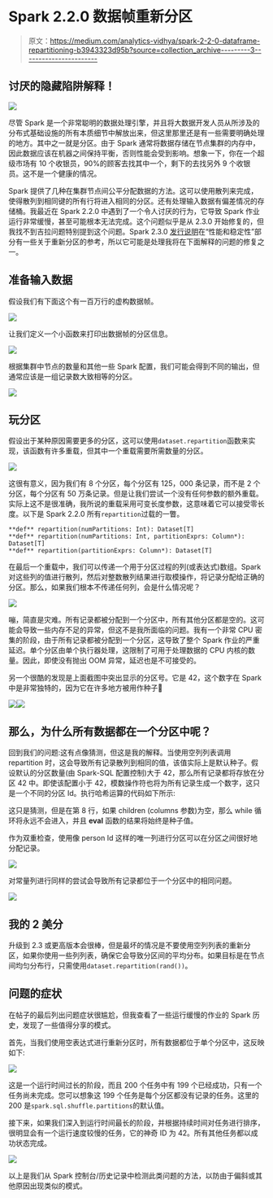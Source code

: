 # Spark 2.2.0 数据帧重新分区

> 原文：<https://medium.com/analytics-vidhya/spark-2-2-0-dataframe-repartitioning-b3943323d95b?source=collection_archive---------3----------------------->

## 讨厌的隐藏陷阱解释！

![](img/64fa4cb3623de6546fd0684a0f5032c6.png)

尽管 Spark 是一个非常聪明的数据处理引擎，并且将大数据开发人员从所涉及的分布式基础设施的所有本质细节中解放出来，但这里那里还是有一些需要明确处理的地方。其中之一就是分区。由于 Spark 通常将数据存储在节点集群的内存中，因此数据应该在机器之间保持平衡，否则性能会受到影响。想象一下，你在一个超级市场有 10 个收银员，90%的顾客去找其中一个，剩下的去找另外 9 个收银员。这不是一个健康的情况。

Spark 提供了几种在集群节点间公平分配数据的方法。这可以使用散列来完成，使得散列到相同键的所有行将进入相同的分区。还有处理输入数据有偏差情况的存储桶。我最近在 Spark 2.2.0 中遇到了一个令人讨厌的行为，它导致 Spark 作业运行非常缓慢，甚至可能根本无法完成。这个问题似乎是从 2.3.0 开始修复的，但我找不到吉拉问题特别提到这个问题。Spark 2.3.0 [发行说明](https://spark.apache.org/releases/spark-release-2-3-0.html)在“性能和稳定性”部分有一些关于重新分区的参考，所以它可能是处理我将在下面解释的问题的修复之一。

## 准备输入数据

假设我们有下面这个有一百万行的虚构数据帧。

![](img/9a649bddd5d37f1ec0f58c5e0db24dc5.png)

让我们定义一个小函数来打印出数据帧的分区信息。

![](img/cae250aaa180dfd899d1bde3cbef5012.png)

根据集群中节点的数量和其他一些 Spark 配置，我们可能会得到不同的输出，但通常应该是一组记录数大致相等的分区。

![](img/0ecd86572bf864277e4b340b8d56221e.png)

## 玩分区

假设出于某种原因需要更多的分区，这可以使用`dataset.repartition`函数来实现，该函数有许多重载，但其中一个重载需要所需数量的分区。

![](img/1affdc9643da0a9ddb4b50648af7441f.png)

这很有意义，因为我们有 8 个分区，每个分区有 125，000 条记录，而不是 2 个分区，每个分区有 50 万条记录。但是让我们尝试一个没有任何参数的额外重载。实际上这不是很准确，我所说的重载采用可变长度参数，这意味着它可以接受零长度。以下是 Spark 2.2.0 所有`repartition`过载的一瞥。

```
**def** repartition(numPartitions: Int): Dataset[T]
**def** repartition(numPartitions: Int, partitionExprs: Column*): Dataset[T]
**def** repartition(partitionExprs: Column*): Dataset[T]
```

在最后一个重载中，我们可以传递一个用于分区过程的列(或表达式)数组。Spark 对这些列的值进行散列，然后对整数散列结果进行取模操作，将记录分配给正确的分区。那么，如果我们根本不传递任何列，会是什么情况呢？

![](img/6c53d3526f0071738adcf502b2e9d6c8.png)

嘣，简直是灾难。所有记录都被分配到一个分区中，所有其他分区都是空的。这可能会导致一些内存不足的异常，但这不是我所面临的问题。我有一个非常 CPU 密集的阶段，由于所有记录都被分配到一个分区，这导致了整个 Spark 作业的严重延迟。单个分区由单个执行器处理，这限制了可用于处理数据的 CPU 内核的数量。因此，即使没有抛出 OOM 异常，延迟也是不可接受的。

另一个很酷的发现是上面截图中突出显示的分区号。它是 42，这个数字在 Spark 中是非常独特的，因为它在许多地方被用作种子🌱

![](img/3d7e2624e5b1330bdcd2a4a08992dedd.png)![](img/fcff98f1495bb10e9b9b58199a494f94.png)

## 那么，为什么所有数据都在一个分区中呢？

回到我们的问题:这有点像猜测，但这是我的解释。当使用空列列表调用 repartition 时，这会导致所有记录散列到相同的值，该值实际上是默认种子。假设默认的分区数量(由 Spark-SQL 配置控制)大于 42，那么所有记录都将存放在分区 42 中。即使该配置小于 42，模数操作符也将为所有记录生成一个数字，这只是一个不同的分区 Id。执行哈希运算的代码如下所示:

这只是猜测，但是在第 8 行，如果 children (columns 参数)为空，那么 while 循环将永远不会进入，并且 **eval** 函数的结果将始终是种子值。

作为双重检查，使用像 person Id 这样的唯一列进行分区可以在分区之间很好地分配记录。

![](img/87f978db651d7358d1908a553ea6608d.png)

对常量列进行同样的尝试会导致所有记录都位于一个分区中的相同问题。

![](img/bb820b5477cdb147bdb3f644f5a713ee.png)

## 我的 2 美分

升级到 2.3 或更高版本会很棒，但是最坏的情况是不要使用空列列表的重新分区，如果你使用一些列列表，确保它会导致分区间的平均分布。如果目标是在节点间均匀分布行，只需使用`dataset.repartition(rand())`。

## 问题的症状

在帖子的最后列出问题症状很尴尬，但我查看了一些运行缓慢的作业的 Spark 历史，发现了一些值得分享的模式。

首先，当我们使用空表达式进行重新分区时，所有数据都位于单个分区中，这反映如下:

![](img/eb457c11b889f3918a98b30c2ffd3aee.png)

这是一个运行时间过长的阶段，而且 200 个任务中有 199 个已经成功，只有一个任务尚未完成。您可以想象这 199 个任务是每个分区都没有记录的任务。这里的 200 是`spark.sql.shuffle.partitions`的默认值。

接下来，如果我们深入到运行时间最长的阶段，并根据持续时间对任务进行排序，很明显会有一个运行速度较慢的任务，它的神奇 ID 为 42。所有其他任务都以成功状态完成。

![](img/cb9155945f3b12157d5c7a3a8712c5c5.png)

以上是我们从 Spark 控制台/历史记录中检测此类问题的方法，以防由于偏斜或其他原因出现类似的模式。